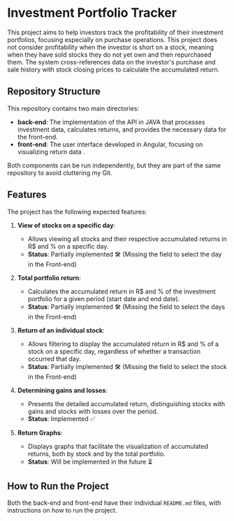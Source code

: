 # Investment Portfolio Tracker

This project aims to help investors track the profitability of their investment portfolios, focusing especially on purchase operations. This project does not consider profitability when the investor is short on a stock, meaning when they have sold stocks they do not yet own and then repurchased them. The system cross-references data on the investor's purchase and sale history with stock closing prices to calculate the accumulated return. <!-- and display performance graphs. -->

## Repository Structure

This repository contains two main directories:

- **back-end**: The implementation of the API in JAVA that processes investment data, calculates returns, and provides the necessary data for the front-end.
- **front-end**: The user interface developed in Angular, focusing on visualizing return data <!-- and graphs-->.

Both components can be run independently, but they are part of the same repository to avoid cluttering my Git.

## Features

The project has the following expected features:

1. **View of stocks on a specific day**:
   - Allows viewing all stocks and their respective accumulated returns in R$ and % on a specific day.
   - **Status**: Partially implemented 🛠️ (Missing the field to select the day in the Front-end)

2. **Total portfolio return**:
   - Calculates the accumulated return in R$ and % of the investment portfolio for a given period (start date and end date).
   - **Status**: Partially implemented 🛠️ (Missing the field to select the days in the Front-end)

3. **Return of an individual stock**:
   - Allows filtering to display the accumulated return in R$ and % of a stock on a specific day, regardless of whether a transaction occurred that day.
   - **Status**: Partially implemented 🛠️ (Missing the field to select the stock in the Front-end)

4. **Determining gains and losses**:
   - Presents the detailed accumulated return, distinguishing stocks with gains and stocks with losses over the period.
   - **Status**: Implemented ✅

5. **Return Graphs**:
   - Displays graphs that facilitate the visualization of accumulated returns, both by stock and by the total portfolio.
   - **Status**: Will be implemented in the future ⏳

## How to Run the Project

Both the back-end and front-end have their individual `README.md` files, with instructions on how to run the project.
